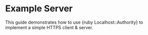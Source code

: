 # Example Server

This guide demonstrates how to use {ruby Localhost::Authority} to implement a simple HTTPS client & server.
